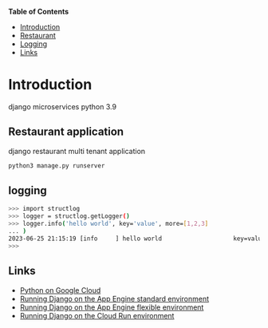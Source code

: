 <!-- START doctoc generated TOC please keep comment here to allow auto update -->
<!-- DON'T EDIT THIS SECTION, INSTEAD RE-RUN doctoc TO UPDATE -->
**Table of Contents**

- [Introduction](#introduction)
- [Restaurant](#restaurant-application)
- [Logging](#logging)
- [Links](#links)

<!-- END doctoc generated TOC please keep comment here to allow auto update -->

# Introduction

django microservices python 3.9

## Restaurant application

django restaurant multi tenant application

```bash
python3 manage.py runserver
```

## logging

```bash
>>> import structlog
>>> logger = structlog.getLogger()
>>> logger.info('hello world', key='value', more=[1,2,3]
... )
2023-06-25 21:15:19 [info     ] hello world                    key=value more=[1, 2, 3]
>>>
```

## Links

- [ Python on Google Cloud](https://cloud.google.com/python)
- [Running Django on the App Engine standard environment](https://cloud.google.com/python/django/appengine)
- [Running Django on the App Engine flexible environment](https://cloud.google.com/python/django/flexible-environment)
- [Running Django on the Cloud Run environment ](https://cloud.google.com/python/django/run)

